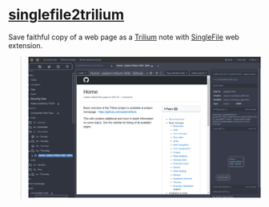 # [singlefile2trilium](singlefile2trilium)
Save faithful copy of a web page as a [Trilium](https://github.com/zadam/trilium) note with [SingleFile](https://github.com/gildas-lormeau/SingleFile) web extension.
> ![](singlefile2trilium/img/page-rendered-in-trilium.png)
